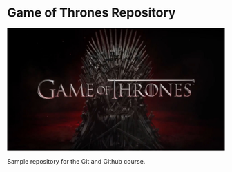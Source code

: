 # Game of Thrones Repository

![Iron Throne](./got.jpg)

Sample repository for the Git and Github course.

